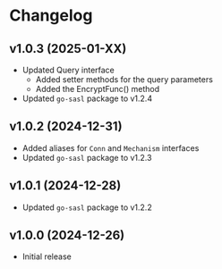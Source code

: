 # Changelog  

## v1.0.3 (2025-01-XX)  
- Updated Query interface
  - Added setter methods for the query parameters
  - Added the EncryptFunc() method
- Updated `go-sasl` package to v1.2.4

## v1.0.2 (2024-12-31)  
- Added aliases for `Conn` and `Mechanism` interfaces  
- Updated `go-sasl` package to v1.2.3  

## v1.0.1 (2024-12-28)  
- Updated `go-sasl` package to v1.2.2  

## v1.0.0 (2024-12-26)  
- Initial release  
